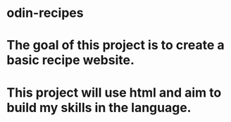 # odin-recipes
# The goal of this project is to create a basic recipe website.
# This project will use html and aim to build my skills in the language.